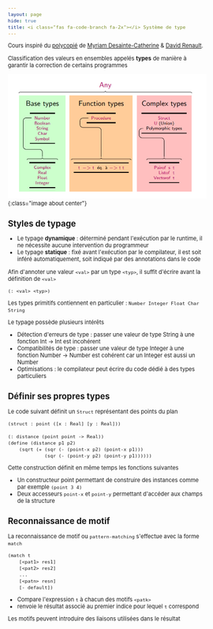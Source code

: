 ```yaml
---
layout: page
hide: true
title: <i class="fas fa-code-branch fa-2x"></i> Système de type
---
```

<script type="text/javascript" async
  src="https://cdn.mathjax.org/mathjax/latest/MathJax.js?config=TeX-MML-AM_CHTML">
</script>

Cours inspiré du
[polycopié](https://www.labri.fr/perso/myriam/Enseignement/Scheme/scheme.pdf)
de [Myriam Desainte-Catherine](https://www.labri.fr/perso/myriam/) & [David Renault](https://www.labri.fr/perso/renault/working/index.php).

<style>
html {
 zoom: 0.80;
}
</style>

Classification des valeurs en ensembles appelés **types** de manière à garantir la correction de certains programmes 

![types](/assets/images/fonc/types.png){:class="image about center"}

## <i class="fas fa-code-branch"></i> Styles de typage 

* Le typage **dynamique** : déterminé pendant l'exécution par le runtime, il ne nécessite aucune intervention du programmeur 
* Le typage **statique** : fixé avant l'exécution par le compilateur, il est soit inféré automatiquement, soit indiqué par des annotations dans le code 

Afin d'annoter une valeur `<val>` par un type `<typ>`, il suffit d'écrire avant la définition de `<val>` 

```lisp
(: <val> <typ>)
```

Les types primitifs contiennent en particulier : `Number Integer Float Char String`

Le typage possède plusieurs intérêts 
* Détection d'erreurs de type : passer une valeur de type String à une fonction Int -> Int est incohérent 
* Compatibilités de type : passer une valeur de type Integer à une fonction Number -> Number est cohérent car un Integer est aussi un Number 
* Optimisations : le compilateur peut écrire du code dédié à des types particuliers 

## <i class="fas fa-code-branch"></i> Définir ses propres types

Le code suivant définit un `Struct` représentant des points du plan 

```
(struct : point ([x : Real] [y : Real]))

(: distance (point point -> Real))
(define (distance p1 p2)
    (sqrt (+ (sqr (- (point-x p2) (point-x p1)))
             (sqr (- (point-y p2) (point-y p1))))))
```

Cette construction définit en même temps les fonctions suivantes 
* Un constructeur point permettant de construire des instances comme par exemple `(point 3 4)`
* Deux accesseurs `point-x` et `point-y` permettant d'accéder aux champs de la structure

## <i class="fas fa-code-branch"></i> Reconnaissance de motif
La reconnaissance de motif ou `pattern-matching` s'effectue avec la forme `match` 

```
(match t 
    [<pat1> res1]
    [<pat2> res2]
    ...
    [<patn> resn]
    [- default])
```

* Compare l'expression `t` à chacun des motifs `<patk>`
* renvoie le résultat associé au premier indice pour lequel `t` correspond 

Les motifs peuvent introduire des liaisons utilisées dans le résultat
